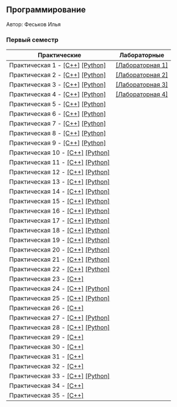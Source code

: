 ## Программирование

Автор: Феськов Илья

### Первый семестр

| Практические | Лабораторные |
| ------------ | ------------ |
| Практическая 1 - [[C++]](./Practice/01/C++/) [[Python]](./Practice/01/Python/) | [[Лабораторная 1]](./Lab/01/) |
| Практическая 2 - [[C++]](./Practice/02/C++/) [[Python]](./Practice/02/Python/) | [[Лабораторная 2]](./Lab/02/) |
| Практическая 3 - [[C++]](./Practice/03/C++/) [[Python]](./Practice/03/Python/) | [[Лабораторная 3]](./Lab/03/) |
| Практическая 4 - [[C++]](./Practice/04/C++/) [[Python]](./Practice/04/Python/) | [[Лабораторная 4]](./Lab/04/) |
| Практическая 5 - [[C++]](./Practice/05/C++/) [[Python]](./Practice/05/Python/) | |
| Практическая 6 - [[C++]](./Practice/06/C++/) [[Python]](./Practice/06/Python/) | |
| Практическая 7 - [[C++]](./Practice/07/C++/) [[Python]](./Practice/07/Python/) | |
| Практическая 8 - [[C++]](./Practice/08/C++/) [[Python]](./Practice/08/Python/) | |
| Практическая 9 - [[C++]](./Practice/09/C++/) [[Python]](./Practice/09/Python/) | |
| Практическая 10 - [[C++]](./Practice/10/C++/) [[Python]](./Practice/10/Python/) | |
| Практическая 11 - [[C++]](./Practice/11/C++/) [[Python]](./Practice/11/Python/) | |
| Практическая 12 - [[C++]](./Practice/12/C++/) [[Python]](./Practice/12/Python/) | |
| Практическая 13 - [[C++]](./Practice/13/C++/) [[Python]](./Practice/13/Python/) | |
| Практическая 14 - [[C++]](./Practice/14/C++/) [[Python]](./Practice/14/Python/) | |
| Практическая 15 - [[C++]](./Practice/15/C++/) [[Python]](./Practice/15/Python/) | |
| Практическая 16 - [[C++]](./Practice/16/C++/) [[Python]](./Practice/16/Python/) | |
| Практическая 17 - [[C++]](./Practice/17/C++/) [[Python]](./Practice/17/Python/) | |
| Практическая 18 - [[C++]](./Practice/18/C++/) [[Python]](./Practice/18/Python/) | |
| Практическая 19 - [[C++]](./Practice/19/C++/) [[Python]](./Practice/19/Python/) | |
| Практическая 20 - [[C++]](./Practice/20/C++/) [[Python]](./Practice/20/Python/) | |
| Практическая 21 - [[C++]](./Practice/21/C++/) [[Python]](./Practice/21/Python/) | |
| Практическая 22 - [[C++]](./Practice/22/C++/) [[Python]](./Practice/22/Python/) | |
| Практическая 23 - [[C++]](./Practice/23/C++/) | |
| Практическая 24 - [[C++]](./Practice/24/C++/) [[Python]](./Practice/24/Python/) | |
| Практическая 25 - [[C++]](./Practice/25/C++/) [[Python]](./Practice/25/Python/) | |
| Практическая 26 - [[C++]](./Practice/26/C++/) | |
| Практическая 27 - [[C++]](./Practice/27/C++/) [[Python]](./Practice/27/Python/) | |
| Практическая 28 - [[C++]](./Practice/28/C++/) [[Python]](./Practice/28/Python/) | |
| Практическая 29 - [[C++]](./Practice/29/C++/) | |
| Практическая 30 - [[C++]](./Practice/30/C++/) | |
| Практическая 31 - [[C++]](./Practice/31/C++/) | |
| Практическая 32 - [[C++]](./Practice/32/C++/) | |
| Практическая 33 - [[C++]](./Practice/33/C++/) [[Python]](./Practice/33/Python/) | |
| Практическая 34 - [[C++]](./Practice/34/C++/) | |
| Практическая 35 - [[C++]](./Practice/35/C++/) | |
